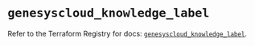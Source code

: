 # `genesyscloud_knowledge_label`

Refer to the Terraform Registry for docs: [`genesyscloud_knowledge_label`](https://registry.terraform.io/providers/mypurecloud/genesyscloud/1.70.0/docs/resources/knowledge_label).
